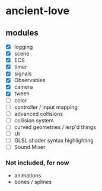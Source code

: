 # ancient-love

## modules

- [x] logging
- [x] scene
- [x] ECS
- [x] timer
- [x] signals
- [x] Observables
- [x] camera
- [x] tween
- [ ] color
- [ ] controller / input mapping
- [ ] advanced collisions
- [ ] collision system
- [ ] curved geometries / lerp'd things
- [ ] UI
- [ ] GLSL shader syntax highlighting
- [ ] Sound Mixer

### Not included, for now

- animations
- bones / splines
